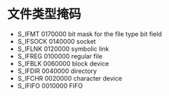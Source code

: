 # 文件类型掩码 

- S_IFMT     0170000   bit mask for the file type bit field
- S_IFSOCK   0140000   socket
- S_IFLNK    0120000   symbolic link
- S_IFREG    0100000   regular file
- S_IFBLK    0060000   block device
- S_IFDIR    0040000   directory
- S_IFCHR    0020000   character device
- S_IFIFO    0010000   FIFO
